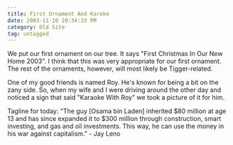 ```yaml
---
title: First Ornament And Karoke
date: 2003-11-10 10:34:33 PM
category: Old Site
tag: untagged
---
```


We put our first ornament on our tree. It says "First Christmas In Our New Home 2003". I think that this was very appropriate for our first ornament. The rest of the ornaments, however, will most likely be Tigger-related.

One of my good friends is named Roy. He's known for being a bit on the zany side. So, when my wife and I were driving around the other day and noticed a sign that said "Karaoke With Roy" we took a picture of it for him.

Tagline for today: "The guy [Osama bin Laden] inherited $80 million at age 13 and has since expanded it to $300 million through construction, smart investing, and gas and oil investments. This way, he can use the money in his war against capitalism." - Jay Leno
